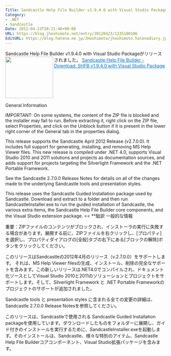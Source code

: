 ```yaml
---
Title: Sandcastle Help File Builder v1.9.4.0 with Visual Studio Packageがリリースされました
Category:
- .NET
- Sandcastle
Date: 2012-04-23T20:21:46+09:00
URL: https://blog.jhashimoto.net/entry/20120423/1335180106
EditURL: https://blog.hatena.ne.jp/JHashimoto/jhashimoto.hatenadiary.jp/atom/entry/12921228815717256403
---
```


Sandcastle Help File Builder v1.9.4.0 with Visual Studio Packageがリリースされました。
<a href="http://shfb.codeplex.com/releases/view/81770" target="_blank"><img class="alignleft" align="left" border="0" src="http://capture.heartrails.com/150x130/shadow?http://shfb.codeplex.com/releases/view/81770" alt="" width="150" height="130" /></a><a style="color:#0070C5;" href="http://shfb.codeplex.com/releases/view/81770" target="_blank">Sandcastle Help File Builder - Download: SHFB v1.9.4.0 with Visual Studio Package</a><a href="http://b.hatena.ne.jp/entry/http://shfb.codeplex.com/releases/view/81770" target="_blank"><img border="0" src="http://b.hatena.ne.jp/entry/image/http://shfb.codeplex.com/releases/view/81770" alt="" /></a><br style="clear:both;" />
>>
General Information

IMPORTANT: On some systems, the content of the ZIP file is blocked and the installer may fail to run. Before extracting it, right click on the ZIP file, select Properties, and click on the Unblock button if it is present in the lower right corner of the General tab in the properties dialog.

This release supports the Sandcastle April 2012 Release (v2.7.0.0). It includes full support for generating, installing, and removing MS Help Viewer files. This new release is compiled under .NET 4.0, supports Visual Studio 2010 and 2011 solutions and projects as documentation sources, and adds support for projects targeting the Silverlight Framework and the .NET Portable Framework.

See the Sandcastle 2.7.0.0 Release Notes for details on all of the changes made to the underlying Sandcastle tools and presentation styles.

This release uses the Sandcastle Guided Installation package used by Sandcastle. Download and extract to a folder and then run SandcastleInstaller.exe to run the guided installation of Sandcastle, the various extra items, the Sandcastle Help File Builder core components, and the Visual Studio extension package.
<<
**駄訳
一般的な情報

重要：ZIPファイルのコンテンツがブロックされ、インストーラの実行に失敗する場合があります。展開する前に、ZIPファイルを右クリックし、[プロパティ]を選択し、プロパティダイアログの[全般]タブの右下にある[ブロックの解除]ボタンをクリックしてください。

このリリースはSandcastleの2012年4月のリリース（v.2.7.0.0）をサポートします。 それは、MS Help Viewer filesの生成、インストール、削除の完全なサポートを含みます。この新しいリリースは.NET4.0でコンパイルされ、ドキュメント化ソースとしてVisual Studio 2010と2011のソリューションとプロジェクトをサポートします。そして、Silverlight Framework と .NET Portable Frameworkのプロジェクトのサポートが追加されました。

Sandcastle tools と presentation styles に含まれる全ての変更の詳細は、Sandcastle 2.7.0.0 Release Notesを参照してください。

このリリースは、Sandcastleで使用される Sandcastle Guided Installation packageを使用しています。ダウンロードしたものをフォルダーに展開し、ガイド付きのインストールを実行するために、SandcastleInstaller.exeを起動します。そのインストールは、Sandcastle、様々な特別のアイテム、Sandcastle Help File Builderコアコンポーネント、Visual Studio拡張パッケージを含みます。
